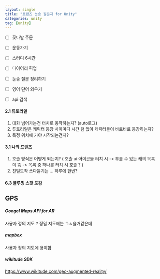 ```yaml
---
layout: single
title: "프랜즈 눈송 질문지 for Unity"
categories: unity
tag: [unity]
---
```


- [ ] 꽃다발 주문
- [ ] 운동가기
- [ ] 스터디 6시간
- [ ] 다이어리 픽업
- [ ] 눈송 질문 정리하기
- [ ] 영어 단어 외우기
- [ ] api 검색



#### 2.1 튜토리얼

1. 대화 넘어가는건 터치로 동작하는지? (auto로그)
2. 튜토리얼은 캐릭터 등장 사이마다 시간 텀 없이 캐릭터들이 바로바로 등장하는지?
3. 특정 위치에 가야 시작되는건지?

#### 3.1 나의 프랜즈

1. 호출 방식은 어떻게 되는지? ( 호출 ui 아이콘을 터치 시 -> 부를 수 있는 캐의 목록이 뜸 -> 목록 중 하나를 터치 시 호출 ? )
2.  친밀도작 쓰다듬기는 ... 하루에 한번?

#### 6.3 블루밍 스팟 도감



## GPS

##### Googol Maps API for AR

사용자 정의 지도 ? 정밀 지도에는 ㄱㅊ을거같은데 



##### mapbox

사용자 정의 지도에 용이함



##### wikitude SDK 

https://www.wikitude.com/geo-augmented-reality/




